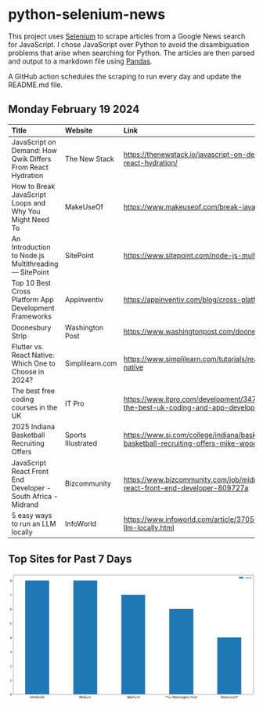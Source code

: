 # python-selenium-news

This project uses [Selenium](https://www.seleniumhq.org/) to scrape articles from a Google News search for JavaScript.
I chose JavaScript over Python to avoid the disambiguation problems that arise when searching for Python.
The articles are then parsed and output to a markdown file using [Pandas](https://pandas.pydata.org/).

A GitHub action schedules the scraping to run every day and update the README.md file.

## Monday February 19 2024


| Title                                                         | Website            | Link                                                                                                          |
|:--------------------------------------------------------------|:-------------------|:--------------------------------------------------------------------------------------------------------------|
| JavaScript on Demand: How Qwik Differs From React Hydration   | The New Stack      | https://thenewstack.io/javascript-on-demand-how-qwik-differs-from-react-hydration/                            |
| How to Break JavaScript Loops and Why You Might Need To       | MakeUseOf          | https://www.makeuseof.com/break-javascript-loops-how-why/                                                     |
| An Introduction to Node.js Multithreading — SitePoint         | SitePoint          | https://www.sitepoint.com/node-js-multithreading/                                                             |
| Top 10 Best Cross Platform App Development Frameworks         | Appinventiv        | https://appinventiv.com/blog/cross-platform-app-frameworks/                                                   |
| Doonesbury Strip                                              | Washington Post    | https://www.washingtonpost.com/doonesbury/strip/archive/1994/02/19                                            |
| Flutter vs. React Native: Which One to Choose in 2024?        | Simplilearn.com    | https://www.simplilearn.com/tutorials/reactjs-tutorial/flutter-vs-react-native                                |
| The best free coding courses in the UK                        | IT Pro             | https://www.itpro.com/development/34728/learn-to-code-for-free-the-best-uk-coding-and-app-development-courses |
| 2025 Indiana Basketball Recruiting Offers                     | Sports Illustrated | https://www.si.com/college/indiana/basketball/2025-indiana-basketball-recruiting-offers-mike-woodson          |
| JavaScript React Front End Developer - South Africa - Midrand | Bizcommunity       | https://www.bizcommunity.com/job/midrand/development/javascript-react-front-end-developer-809727a             |
| 5 easy ways to run an LLM locally                             | InfoWorld          | https://www.infoworld.com/article/3705035/5-easy-ways-to-run-an-llm-locally.html                              |
## Top Sites for Past 7 Days

![Graph of Top Sites](https://raw.githubusercontent.com/dan-mba/python-selenium-news/main/last-week.png)
